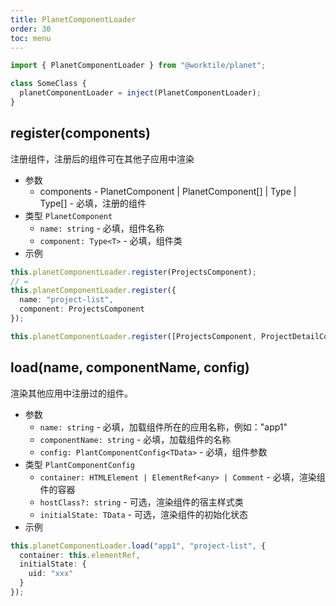 ```yaml
---
title: PlanetComponentLoader
order: 30
toc: menu
---
```


```ts
import { PlanetComponentLoader } from "@worktile/planet";

class SomeClass {
  planetComponentLoader = inject(PlanetComponentLoader);
}
```

## register(components)
注册组件，注册后的组件可在其他子应用中渲染
- 参数
  - components - PlanetComponent | PlanetComponent[] | Type<T> | Type<T>[] - 必填，注册的组件
- 类型 `PlanetComponent`
  - `name: string` - 必填，组件名称
  - `component: Type<T>` - 必填，组件类
- 示例

```ts
this.planetComponentLoader.register(ProjectsComponent);
// =
this.planetComponentLoader.register({
  name: "project-list",
  component: ProjectsComponent
});

this.planetComponentLoader.register([ProjectsComponent, ProjectDetailComponent]);
```

## load(name, componentName, config)
渲染其他应用中注册过的组件。
- 参数
  - `name: string` - 必填，加载组件所在的应用名称，例如："app1"
  - `componentName: string` - 必填，加载组件的名称
  - `config: PlantComponentConfig<TData>` - 必填，组件参数
- 类型 `PlantComponentConfig`
  - `container: HTMLElement | ElementRef<any> | Comment` - 必填，渲染组件的容器
  - `hostClass?: string` - 可选，渲染组件的宿主样式类
  - `initialState: TData` - 可选，渲染组件的初始化状态
- 示例

```ts
this.planetComponentLoader.load("app1", "project-list", {
  container: this.elementRef,
  initialState: {
    uid: "xxx"
  }
});
```
